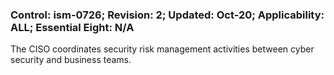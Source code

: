 ### Control: ism-0726; Revision: 2; Updated: Oct-20; Applicability: ALL; Essential Eight: N/A
<p>The CISO coordinates security risk management activities between cyber security and business teams.</p>